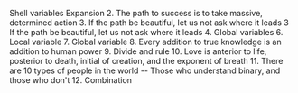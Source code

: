 Shell variables Expansion
2. The path to success is to take massive, determined action
3. If the path be beautiful, let us not ask where it leads
3 If the path be beautiful, let us not ask where it leads
4. Global variables
6. Local variable
7. Global variable
8. Every addition to true knowledge is an addition to human power
9. Divide and rule
10. Love is anterior to life, posterior to death, initial of creation, and the exponent of breath
11. There are 10 types of people in the world -- Those who understand binary, and those who don't
12. Combination
